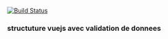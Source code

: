 [![Build Status](https://app.travis-ci.com/guindosaros/pharmaapi.svg?branch=master)](https://app.travis-ci.com/guindosaros/pharmaapi)

### structuture vuejs avec validation de donnees
<script>
    Vue.use(window.vuelidate.default)
    const { required, minLength, email, sameAs, maxStartDate } = window.validators;
    var app = new Vue({
        el: '#detail',
        data: {
            base_url: window.location.protocol + "//" + window.location.host + "/",
            
            

        },
        validations: {
            
        },
        delimiters: ["${", "}"],
        mounted() {
           

        },
        methods: {
            status(validation) {
                return {
                    error: validation.$error,
                    dirty: validation.$dirty
                }
            },

            

            

            
        },
    })
</script>
